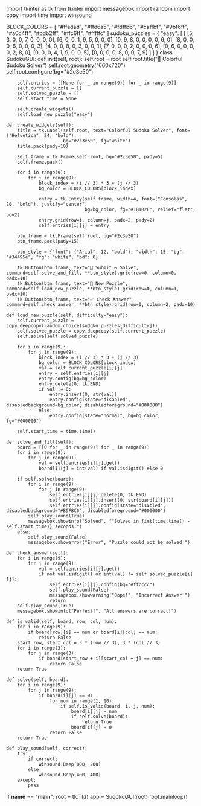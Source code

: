 
import tkinter as tk
from tkinter import messagebox
import random
import copy
import time
import winsound

BLOCK_COLORS = [
    "#ffadad", "#ffd6a5", "#fdffb6",
    "#caffbf", "#9bf6ff", "#a0c4ff",
    "#bdb2ff", "#ffc6ff", "#fffffc"
]
sudoku_puzzles = {
    "easy": [
        [
            [5, 3, 0, 0, 7, 0, 0, 0, 0],
            [6, 0, 0, 1, 9, 5, 0, 0, 0],
            [0, 9, 8, 0, 0, 0, 0, 6, 0],
            [8, 0, 0, 0, 6, 0, 0, 0, 3],
            [4, 0, 0, 8, 0, 3, 0, 0, 1],
            [7, 0, 0, 0, 2, 0, 0, 0, 6],
            [0, 6, 0, 0, 0, 0, 2, 8, 0],
            [0, 0, 0, 4, 1, 9, 0, 0, 5],
            [0, 0, 0, 0, 8, 0, 0, 7, 9]
        ]
    ]
}
class SudokuGUI:
    def __init__(self, root):
        self.root = root
        self.root.title("🎨 Colorful Sudoku Solver")
        self.root.geometry("660x720")
        self.root.configure(bg="#2c3e50")

        self.entries = [[None for _ in range(9)] for _ in range(9)]
        self.current_puzzle = []
        self.solved_puzzle = []
        self.start_time = None

        self.create_widgets()
        self.load_new_puzzle("easy")

    def create_widgets(self):
        title = tk.Label(self.root, text="Colorful Sudoku Solver", font=("Helvetica", 24, "bold"),
                         bg="#2c3e50", fg="white")
        title.pack(pady=10)

        self.frame = tk.Frame(self.root, bg="#2c3e50", pady=5)
        self.frame.pack()

        for i in range(9):
            for j in range(9):
                block_index = (i // 3) * 3 + (j // 3)
                bg_color = BLOCK_COLORS[block_index]

                entry = tk.Entry(self.frame, width=4, font=("Consolas", 20, "bold"), justify="center",
                                 bg=bg_color, fg="#1B1B2F", relief="flat", bd=2)
                entry.grid(row=i, column=j, padx=2, pady=2)
                self.entries[i][j] = entry

        btn_frame = tk.Frame(self.root, bg="#2c3e50")
        btn_frame.pack(pady=15)

        btn_style = {"font": ("Arial", 12, "bold"), "width": 15, "bg": "#34495e", "fg": "white", "bd": 0}

        tk.Button(btn_frame, text="🎯 Submit & Solve", command=self.solve_and_fill, **btn_style).grid(row=0, column=0, padx=10)
        tk.Button(btn_frame, text="🧩 New Puzzle", command=self.load_new_puzzle, **btn_style).grid(row=0, column=1, padx=10)
        tk.Button(btn_frame, text="✅ Check Answer", command=self.check_answer, **btn_style).grid(row=0, column=2, padx=10)

    def load_new_puzzle(self, difficulty="easy"):
        self.current_puzzle = copy.deepcopy(random.choice(sudoku_puzzles[difficulty]))
        self.solved_puzzle = copy.deepcopy(self.current_puzzle)
        self.solve(self.solved_puzzle)

        for i in range(9):
            for j in range(9):
                block_index = (i // 3) * 3 + (j // 3)
                bg_color = BLOCK_COLORS[block_index]
                val = self.current_puzzle[i][j]
                entry = self.entries[i][j]
                entry.config(bg=bg_color)
                entry.delete(0, tk.END)
                if val != 0:
                    entry.insert(0, str(val))
                    entry.config(state="disabled", disabledbackground=bg_color, disabledforeground="#000000")
                else:
                    entry.config(state="normal", bg=bg_color, fg="#000000")

        self.start_time = time.time()

    def solve_and_fill(self):
        board = [[0 for _ in range(9)] for _ in range(9)]
        for i in range(9):
            for j in range(9):
                val = self.entries[i][j].get()
                board[i][j] = int(val) if val.isdigit() else 0

        if self.solve(board):
            for i in range(9):
                for j in range(9):
                    self.entries[i][j].delete(0, tk.END)
                    self.entries[i][j].insert(0, str(board[i][j]))
                    self.entries[i][j].config(state="disabled", disabledbackground="#B9FBC0", disabledforeground="#000000")
            self.play_sound(True)
            messagebox.showinfo("Solved", f"Solved in {int(time.time() - self.start_time)} seconds!")
        else:
            self.play_sound(False)
            messagebox.showerror("Error", "Puzzle could not be solved!")

    def check_answer(self):
        for i in range(9):
            for j in range(9):
                val = self.entries[i][j].get()
                if not val.isdigit() or int(val) != self.solved_puzzle[i][j]:
                    self.entries[i][j].config(bg="#ffcccc")
                    self.play_sound(False)
                    messagebox.showwarning("Oops!", "Incorrect Answer!")
                    return
        self.play_sound(True)
        messagebox.showinfo("Perfect!", "All answers are correct!")

    def is_valid(self, board, row, col, num):
        for i in range(9):
            if board[row][i] == num or board[i][col] == num:
                return False
        start_row, start_col = 3 * (row // 3), 3 * (col // 3)
        for i in range(3):
            for j in range(3):
                if board[start_row + i][start_col + j] == num:
                    return False
        return True

    def solve(self, board):
        for i in range(9):
            for j in range(9):
                if board[i][j] == 0:
                    for num in range(1, 10):
                        if self.is_valid(board, i, j, num):
                            board[i][j] = num
                            if self.solve(board):
                                return True
                            board[i][j] = 0
                    return False
        return True

    def play_sound(self, correct):
        try:
            if correct:
                winsound.Beep(800, 200)
            else:
                winsound.Beep(400, 400)
        except:
            pass

if __name__ == "__main__":
    root = tk.Tk()
    app = SudokuGUI(root)
    root.mainloop()

